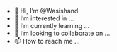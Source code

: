 - 👋 Hi, I’m @Wasishand
- 👀 I’m interested in ...
- 🌱 I’m currently learning ...
- 💞️ I’m looking to collaborate on ...
- 📫 How to reach me ...

<!---
Wasishand/Wasishand is a ✨ special ✨ repository because its `README.md` (this file) appears on your GitHub profile.
You can click the Preview link to take a look at your changes.
--->
